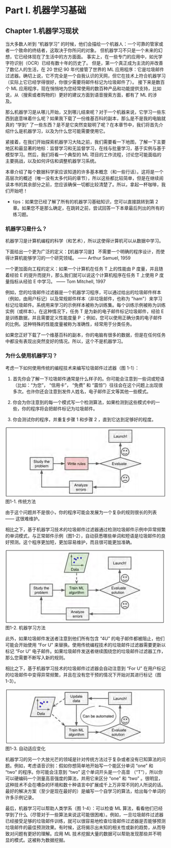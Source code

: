 # Part I. 机器学习基础

## Chapter 1.机器学习现状

当大多数人听到 “机器学习” 的时候，他们会描绘一个机器人：一个可靠的管家或者一个致命的终结者，这取决于你所问的对象。 但机器学习不只是一个未来的幻想，它已经体现在了生活中的方方面面。 事实上，在一些专门的应用中，如光学字符识别（OCR）已经有数十年的历史了。 但是，第一个真正成为主流的并改善了数亿人的生活，在 20 世纪 90 年代接管了世界的 ML 应用程序：它是垃圾邮件过滤器。确切上说，它不完全是一个自我认识的天网，但它在技术上符合机器学习（实际上它已经学得很好，你很少需要将邮件标记为垃圾邮件了）。 接下来是数百个 ML 应用程序，现在悄悄地为您经常使用的数百种产品和功能提供支持，比如说，从（搜索或者购物的）更好的建议方面到语音搜索方面，都有了 ML 的涉及。

那么机器学习是从哪儿开始，又到哪儿结束呢？对于一个机器来说，它学习一些东西到底意味着什么呢？如果我下载了一份维基百科的副本，那么是不是我的电脑就真的 “学到” 了一些东西？是不是它突然变聪明了呢？在本章节中，我们将首先介绍什么是机器学习，以及为什么您可能需要使用它。

紧接着，在我们开始探索机器学习大陆之前，我们需要看一下地图，了解一下主要地区和最显著的地标：监督学习和无监督学习，在线与批量学习，基于实例与基于模型学习。然后，我们将看一个典型的 ML 项目的工作流程，讨论您可能面临的主要挑战，以及如何评估和调整机器学习系统。

本章介绍了每个数据科学家应该知道的许多基本概念（和一些行话）。这将是一个高层次的概述（唯一没有太多代码的章节），所以这些都比较简单，但是在继续阅读本书的其余部分之前，您应该确保一切都比较清楚了。所以，拿起一杯咖啡，我们开始吧！

* tips：如果您已经了解了所有的机器学习基础知识，您可以直接跳转到第 2 章。如果您不是那么确定，在跳转之前，尝试回答一下本章最后列出的所有的练习题。

### 机器学习是什么？

机器学习是计算机编程的科学（和艺术），所以这使得计算机可以从数据中学习。

下面给出一个更为广泛的定义：【机器学习是】 不需要一个明确的程序设计，而使得计算机能够学习的一个研究领域。 —— Arthur Samuel, 1959

一个更加面向工程的定义：如果一个计算机在任务 T 上的性能由 P 度量，并且随着经验 E 的提升而提升，那么我们就可以说这个计算机程序在任务 T 上使用 P 度量指标从经验 E 中学习。 —— Tom Mitchell, 1997

例如，您的垃圾邮件过滤器是一个机器学习程序，可以通过给出的垃圾邮件样本（例如，由用户标记）以及常规邮件样本（非垃圾邮件，也称为 "ham"）来学习标记垃圾邮件。系统用来学习的示例样本被称为训练集。每个训练示例被称为训练实例（或样本）。在这种情况下，任务 T 是为新的电子邮件标记垃圾邮件，经验 E 是训练数据，并且需要定义性能度量 P ；例如，您可以使用正确分类的电子邮件的比例。这种特殊的性能度量被称为准确性，经常用于分类任务。

如果您正好下载了一个维基百科的副本，你的电脑有很多的数据，但是在任何任务中都没有表现出突然变好的情况。所以，这个不是机器学习。


### 为什么使用机器学习？

考虑一下如何使用传统的编程技术来编写垃圾邮件过滤器（图 1-1）：

1. 首先你会了解一下垃圾邮件通常是什么样子的。你可能会注意到一些词或短语（比如：“为您”， “信用卡”， “免费” 和 “震惊”）往往会在这个问题上出现很多次。也许你还会注意到发件人姓名，电子邮件正文等其他一些模式。

2. 你会为你注意到的每一个模式写一个检测算法，如果检测到这些模式中的一些，你的程序将会把邮件标记为垃圾邮件。

3. 你会测试你的程序，并重复步骤 1 和步骤 2 ，直到它达到足够好的程度。

![图1-1](../images/01/hands_1_1.png)  
图1-1. 传统方法

由于这个问题并不是很小，你的程序可能会发展为一个复杂的规则很长的列表 —— 这很难维护。

相比之下，基于机器学习技术的垃圾邮件过滤器通过检测垃圾邮件示例中异常频繁的单词模式，与正常邮件示例（图1-2），自动获悉哪些单词和短语是垃圾邮件的良好预测。这个程序更加短，更加容易维护，而且很可能更加准确。

![图1-2](../images/01/hands_1_2.png)  
图1-2. 机器学习方法

此外，如果垃圾邮件发送者注意到他们所有包含 “4U” 的电子邮件都被阻止，他们可能会开始使用 “For U” 来替换。使用传统编程技术的垃圾邮件过滤器需要更新以标记 “For U” 电子邮件。如果垃圾邮件发送者继续围绕您的垃圾邮件过滤器工作，那么您需要不断写入新的规则。

相比之下，基于机器学习技术的垃圾邮件过滤器会自动注意到 “For U” 在用户标记的垃圾邮件中变得异常频繁，并且在没有您干预的情况下开始对其进行标记（图 1-3）。

![图1-3](../images/01/hands_1_3.png)  
图1-3. 自动适应变化

机器学习的另一个大放光芒的领域是针对传统方法过于复杂或者没有已知算法的问题。例如，考虑语音识别：假如你想简单地开始写一个能区分单词 “one” 和 “two” 的程序。你可能会注意到 “two” 这个单词开头是一个高音 （“T”），所以你可以硬编码一个测量高音强度的算法，并用它来区分 “one” 和 “two” 。很明显，这种技术不会在嘈杂的环境和数十种语言中扩展成千上万非常不同的人所说的话。最好的解决方案（至少是现在最好的）是编写一个自学习的算法，给出每个单词的许多示例记录。

最后，机器学习可以帮助人类学系（图 1-4）：可以检查 ML 算法，看看他们已经学到了什么（尽管对于一些算法来说这可能很困难）。例如，一旦垃圾邮件过滤器已经接受足够的垃圾邮件训练，就可以很容易地检查垃圾邮件过滤器是否能够预测垃圾邮件的最佳预测效果。有时候，这将揭示出未知的相关性或新的趋势，从而导致对问题有更好的理解。应用 ML 技术挖掘大量的数据可以帮助发现那些并不明显的模式。这被称为数据挖掘。